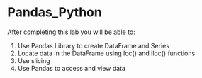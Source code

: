 # Pandas_Python
After completing this lab you will be able to:
1) Use Pandas Library to create DataFrame and Series
2) Locate data in the DataFrame using loc() and iloc() functions
3) Use slicing
4) Use Pandas to access and view data
